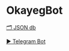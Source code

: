 # OkayegBot
[🗂 JSON db](https://github.com/peepoclub/okayeg/blob/emotes/emotes.json)

[▶ Telegram Bot](https://t.me/okayegbot)
